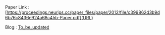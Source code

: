 Paper Link : [https://proceedings.neurips.cc/paper_files/paper/2012/file/c399862d3b9d6b76c8436e924a68c45b-Paper.pdf](URL)

Blog : [To_be_updated](URL)